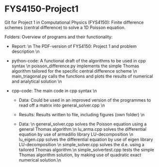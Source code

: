 # FYS4150-Project1
Git for Project 1 in Computational Physics (FYS4150): Finite difference schemes (central difference) to solve a 1D Poisson equation.

Folders: Overview of programs and their functionality:

* Report: \n
        The PDF-version of FYS4150: Project 1 and problem description \n
        
* python-code: A functional draft of the algorithms to be used in cpp syntax \n
    poisson_difference.py implements the simple Thomas algorithm tailored for the specific central difference scheme \n
    main_triagonal.py calls the functions and plots the results of numerical and analytical solution \n

* cpp-code: The main code in cpp syntax \n

   - Data: Could be used in an improved version of the programmes to read off a matrix into general_solver.cpp \n
   
  - Results: Results written to file, including figures (own folder) \n
  
  - Data: \n
  general_solver.cpp solves the Poisson equation using a general Thomas algorithm.\n
  lu_arma.cpp  solves the differential equation by use of armadillo library LU-decomposition \n
  lu_eigen.cpp solves the differential equation by use of eigen library LU-decomposition \n
  simple_solver.cpp solves the d.e. using a tailored Thomas algorithm.\n 
  simple_solvertest.cpp tests the simple Thomas algorithm solution, by making use of quadratic exact numerical solution.\n
        

